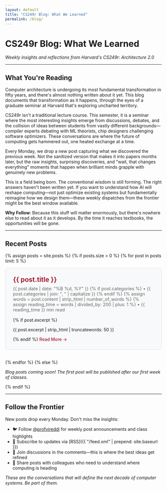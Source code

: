 ```yaml
---
layout: default
title: "CS249r Blog: What We Learned"
permalink: /blog/
---
```


# CS249r Blog: What We Learned

*Weekly insights and reflections from Harvard's CS249r: Architecture 2.0*

---

## What You're Reading

Computer architecture is undergoing its most fundamental transformation in fifty years, and there's almost nothing written about it yet. This blog documents that transformation as it happens, through the eyes of a graduate seminar at Harvard that's exploring uncharted territory.

CS249r isn't a traditional lecture course. This semester, it is a seminar where the most interesting insights emerge from discussions, debates, and the collision of ideas between students from vastly different backgrounds—compiler experts debating with ML theorists, chip designers challenging software optimizers. These conversations are where the future of computing gets hammered out, one heated exchange at a time.

Every Monday, we drop a new post capturing what we discovered the previous week. Not the sanitized version that makes it into papers months later, but the raw insights, surprising discoveries, and "wait, that changes everything" moments that happen when brilliant minds grapple with genuinely new problems. 

This is a field being born. The conventional wisdom is still forming. The right answers haven't been written yet. If you want to understand how AI will reshape computing—not just optimize existing systems but fundamentally reimagine how we design them—these weekly dispatches from the frontier might be the best window available.

**Why Follow**: Because this stuff will matter enormously, but there's nowhere else to read about it as it develops. By the time it reaches textbooks, the opportunities will be gone.

---

## Recent Posts

{% assign posts = site.posts %}
{% if posts.size > 0 %}
  {% for post in posts limit: 5 %}
  <article class="blog-preview">
    <h2><a href="/cs249r_fall2025{{ post.url }}">{{ post.title }}</a></h2>
    <div class="blog-meta">
      {{ post.date | date: "%B %d, %Y" }}
      {% if post.categories %}
        • {{ post.categories | join: ", " | capitalize }}
      {% endif %}
      {% assign words = post.content | strip_html | number_of_words %}
      {% assign reading_time = words | divided_by: 200 | plus: 1 %}
      • {{ reading_time }} min read
    </div>
    {% if post.excerpt %}
      <p>{{ post.excerpt | strip_html | truncatewords: 50 }}</p>
    {% endif %}
    <a href="/cs249r_fall2025{{ post.url }}" class="read-more">Read More →</a>
  </article>
  {% endfor %}
{% else %}
  <p><em>Blog posts coming soon! The first post will be published after our first week of classes.</em></p>
{% endif %}

---

## Follow the Frontier

New posts drop every Monday. Don't miss the insights:
- 🐦 Follow [@profvjreddi](https://twitter.com/profvjreddi) for weekly post announcements and class highlights
- 📧 Subscribe to updates via [RSS]({{ "/feed.xml" | prepend: site.baseurl }})
- 💬 Join discussions in the comments—this is where the best ideas get refined
- 🔄 Share posts with colleagues who need to understand where computing is heading

*These are the conversations that will define the next decade of computer systems. Be part of them.*

<style>
.blog-preview {
  border: 1px solid #dee2e6;
  border-radius: 8px;
  padding: 1.5rem;
  margin-bottom: 2rem;
  background-color: #f8f9fa;
}

.blog-preview h2 {
  margin-top: 0;
  margin-bottom: 0.5rem;
}

.blog-preview h2 a {
  color: #A51C30;
  text-decoration: none;
}

.blog-preview h2 a:hover {
  color: #8B1538;
  text-decoration: underline;
}

.blog-meta {
  color: #666;
  font-size: 0.9rem;
  margin-bottom: 1rem;
}

.read-more {
  color: #A51C30;
  font-weight: 500;
  text-decoration: none;
}

.read-more:hover {
  color: #8B1538;
  text-decoration: underline;
}

.key-takeaways {
  background: linear-gradient(135deg, #f8f9fa 0%, #e9ecef 100%);
  border-left: 4px solid #A51C30;
  border-radius: 8px;
  padding: 1.5rem;
  margin: 2rem 0;
  box-shadow: 0 2px 4px rgba(0,0,0,0.1);
}

.key-takeaways h3 {
  margin-top: 0;
  color: #A51C30;
  font-size: 1.1rem;
  font-weight: 600;
}

.key-takeaways ul {
  margin-bottom: 0;
  padding-left: 1.2rem;
}

.key-takeaways li {
  margin-bottom: 0.8rem;
  line-height: 1.5;
}

/* Mobile optimization */
@media (max-width: 768px) {
  .blog-preview {
    padding: 1rem;
    margin-bottom: 1.5rem;
  }
  
  .blog-preview h2 {
    font-size: 1.3rem;
    line-height: 1.3;
  }
  
  .key-takeaways {
    padding: 1rem;
    margin: 1.5rem 0;
  }
  
  .key-takeaways h3 {
    font-size: 1rem;
  }
}

/* Reading time styling */
.reading-time {
  color: #666;
  font-weight: 500;
}
</style>